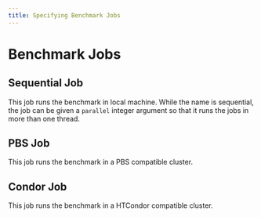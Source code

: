 ```yaml
---
title: Specifying Benchmark Jobs
---
```


# Benchmark Jobs

## Sequential Job

This job runs the benchmark in local machine. While the name is sequential, the job can be given a `parallel` integer argument so that it runs the jobs in more than one thread.

## PBS Job

This job runs the benchmark in a PBS compatible cluster.

## Condor Job

This job runs the benchmark in a HTCondor compatible cluster.
